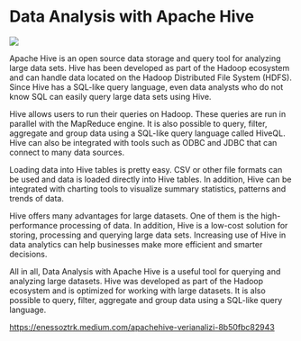 <!DOCTYPE html>
<html>
<head>
  
# Data Analysis with Apache Hive
</head>
  
<body>
  <img src="https://miro.medium.com/v2/resize:fit:828/format:webp/1*KjFA9onVNy_qam9C9n0GsQ.png" />
<p>Apache Hive is an open source data storage and query tool for analyzing large data sets. Hive has been developed as part of the Hadoop ecosystem and can handle data located on the Hadoop Distributed File System (HDFS). Since Hive has a SQL-like query language, even data analysts who do not know SQL can easily query large data sets using Hive.</p>

<p>Hive allows users to run their queries on Hadoop. These queries are run in parallel with the MapReduce engine. It is also possible to query, filter, aggregate and group data using a SQL-like query language called HiveQL. Hive can also be integrated with tools such as ODBC and JDBC that can connect to many data sources.

<p>Loading data into Hive tables is pretty easy. CSV or other file formats can be used and data is loaded directly into Hive tables. In addition, Hive can be integrated with charting tools to visualize summary statistics, patterns and trends of data.</p>

<p>Hive offers many advantages for large datasets. One of them is the high-performance processing of data. In addition, Hive is a low-cost solution for storing, processing and querying large data sets. Increasing use of Hive in data analytics can help businesses make more efficient and smarter decisions.

<p>All in all, Data Analysis with Apache Hive is a useful tool for querying and analyzing large datasets. Hive was developed as part of the Hadoop ecosystem and is optimized for working with large datasets. It is also possible to query, filter, aggregate and group data using a SQL-like query language.
</body>
</html>

https://enessoztrk.medium.com/apachehive-verianalizi-8b50fbc82943
